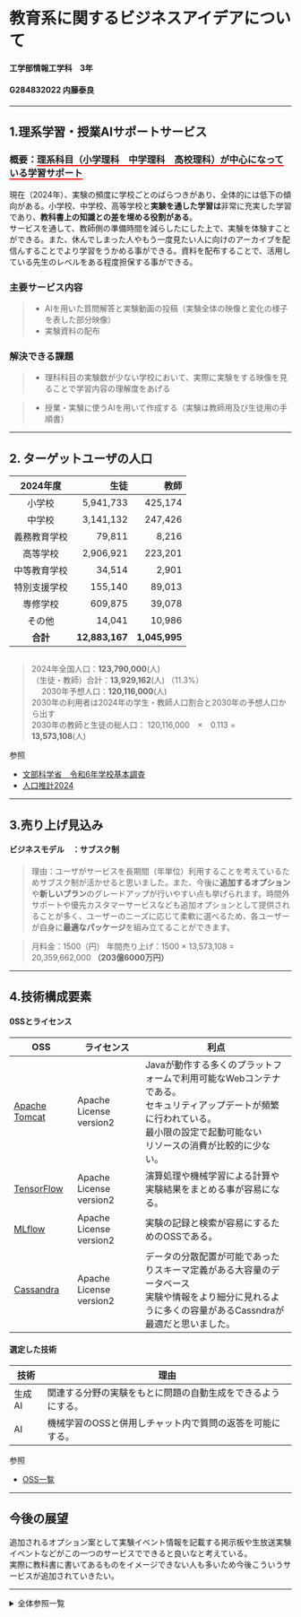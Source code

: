 # 教育系に関するビジネスアイデアについて
#### 工学部情報工学科　3年
#### G284832022 内藤泰良
----
## 1.理系学習・授業AIサポートサービス
### 概要：<b style="border-bottom:solid 2px red;">理系科目（小学理科　中学理科　高校理科）が中心になっている学習サポート</b>
現在（2024年）、実験の頻度に学校ごとのばらつきがあり、全体的には低下の傾向がある。小学校、中学校、高等学校と**実験を通した学習は**非常に充実した学習であり、**教科書上の知識との差を埋める役割がある**。<br>サービスを通して、教師側の準備時間を減らしたにした上で、実験を体験すことができる。また、休んでしまった人やもう一度見たい人に向けのアーカイブを配信んすることでより学習をうかめる事ができる。資料を配布することで、活用している先生のレベルをある程度担保する事ができる。
### 主要サービス内容

>- AIを用いた質問解答と実験動画の投稿（実験全体の映像と変化の様子を表した部分映像）
>- 実験資料の配布
### 解決できる課題

>- 理科科目の実験数が少ない学校において、実際に実験をする映像を見ることで学習内容の理解度をあげる

 >- 授業・実験に使うAIを用いて作成する（実験は教師用及び生徒用の手順書）
 ---
 ## 2. ターゲットユーザの人口
 | 2024年度　|生徒|教師|
 |:-:|-:|-:|
 |小学校|5,941,733|425,174|
 |中学校|3,141,132|247,426|
 |義務教育学校|79,811|8,216|
 |高等学校|2,906,921|223,201|
 |中等教育学校|34,514|2,901|
 |特別支援学校|155,140|89,013|
 |専修学校|609,875|39,078|
 |その他|14,041|10,986|
 |**合計**|**12,883,167**|**1,045,995**|
 ##
> 2024年全国人口：**123,790,000**(人) <br>
>（生徒・教師）合計：**13,929,162**(人) （11.3%）<br>　
> 2030年予想人口：**120,116,000**(人) <br>
> 2030年の利用者は2024年の学生・教師人口割合と2030年の予想人口から出す<br>
> 2030年の教師と生徒の総人口：
> 120,116,000　×　0.113 =　**13,573,108**(人) 
>

参照
 - [文部科学省　令和6年学校基本調査](https://www.mext.go.jp/content/20241213-mxt_chousa01-000037551_01.pdf) 
 - [人口推計2024](https://www.stat.go.jp/data/jinsui/pdf/202410.pdf) 
---
## 3.売り上げ見込み
#### ビジネスモデル　：サブスク制
 > 理由：ユーザがサービスを長期間（年単位）利用することを考えているためサブスク制が活かせると思いました。また、今後に**追加するオプション**や**新しいプラン**のグレードアップが行いやすい点も挙げられます。時間外サポートや優先カスタマーサービスなども追加オプションとして提供されることが多く、ユーザーのニーズに応じて柔軟に選べるため、各ユーザーが自身に**最適なパッケージ**を組み立てることができます。

  >  月料金：1500（円）
  >  年間売り上げ：1500 × 13,573,108 = 20,359,662,000 **（203億6000万円）**
    
---
## 4.技術構成要素
#### 0SSとライセンス
|OSS|ライセンス|利点|
|-|-|-|
|[Apache Tomcat](https://tomcat.apache.org/)|Apache License version2|Javaが動作する多くのプラットフォームで利用可能なWebコンテナである。<br>セキュリティアップデートが頻繁に行われている。<br>最小限の設定で起動可能ない<br>リソースの消費が比較的に少ない。|
|[TensorFlow](https://www.tensorflow.org/?hl=ja)|Apache License version2|演算処理や機械学習による計算や実験結果をまとめる事が容易になる。|
|[MLflow](https://mlflow.org/)|Apache License version2|実験の記録と検索が容易にするためのOSSである。|
|[Cassandra](https://cassandra.apache.org/_/index.html)|Apache License version2|データの分散配置が可能であったりスキーマ定義がある大容量のデータベース<br>実験や情報をより細分に見れるように多くの容量があるCassndraが最適だと思いました。|

#### 選定した技術
|技術|理由|
|-|-|
|生成AI|関連する分野の実験をもとに問題の自動生成をできるようにする。|
|AI|機械学習のOSSと併用しチャット内で質問の返答を可能にする。|


参照
- [OSS一覧](https://openstandia.jp/oss_info/)

---
## 今後の展望

 追加されるオプション案として実験イベント情報を記載する掲示板や生放送実験イベントなどがこの一つのサービスでできると良いなと考えている。<br>実際に教科書に書いてあるものをイメージできない人も多いため今後こういうサービスが追加されていきたい。

---
<details><summary> 全体参照一覧 </summary><div>
0SSとライセンス


 - [文部科学省　令和6年学校基本調査](https://www.mext.go.jp/content/20241213-mxt_chousa01-000037551_01.pdf) 
 - [人口推計2024](https://www.stat.go.jp/data/jinsui/pdf/202410.pdf) 
 - [OSS一覧](https://openstandia.jp/oss_info/)
 - [Apache Tomcat公式](https://tomcat.apache.org/)
 - [TensorFlow公式](https://www.tensorflow.org/?hl=ja)
 - [MLflow公式](https://mlflow.org/)
 - [Cassandra公式](https://cassandra.apache.org/_/index.html)
 - [学生アンケートに見る
中学校・高等学校における理科実験の体験率](https://www.google.com/url?sa=t&source=web&rct=j&opi=89978449&url=https://kitasato.repo.nii.ac.jp/record/544/files/067-076_kenkyunote2_kkck5%25282019%2529.pdf&ved=2ahUKEwjMmLjKv9eKAxUscPUHHdlPKSAQFnoECBUQAQ&usg=AOvVaw3GWE6fZB8oTkvACwlQX-XJ) (山本 明利 北里大学理学部 最終閲覧日:2025年1月3日)
 </div></details>
